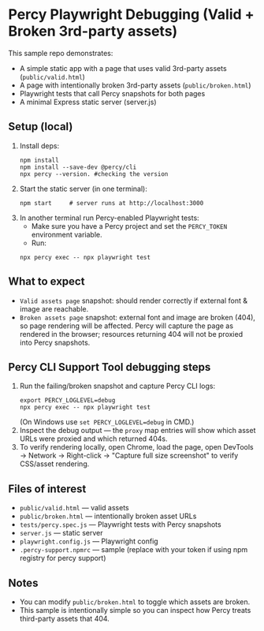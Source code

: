 # Percy Playwright Debugging (Valid + Broken 3rd-party assets)

This sample repo demonstrates:
- A simple static app with a page that uses valid 3rd-party assets (`public/valid.html`)
- A page with intentionally broken 3rd-party assets (`public/broken.html`)
- Playwright tests that call Percy snapshots for both pages
- A minimal Express static server (server.js)

## Setup (local)

1. Install deps:
   ```
   npm install
   npm install --save-dev @percy/cli
   npx percy --version. #checking the version
   ```
2. Start the static server (in one terminal):
   ```
   npm start     # server runs at http://localhost:3000
   
   ```
3. In another terminal run Percy-enabled Playwright tests:
   - Make sure you have a Percy project and set the `PERCY_TOKEN` environment variable.
   - Run:
   ```
   npx percy exec -- npx playwright test
   ```
  

## What to expect
- `Valid assets page` snapshot: should render correctly if external font & image are reachable.
- `Broken assets page` snapshot: external font and image are broken (404), so page rendering will be affected. Percy will capture the page as rendered in the browser; resources returning 404 will not be proxied into Percy snapshots.

## Percy CLI Support Tool debugging steps
1. Run the failing/broken snapshot and capture Percy CLI logs:
   ```
   export PERCY_LOGLEVEL=debug
   npx percy exec -- npx playwright test
   ```
   (On Windows use `set PERCY_LOGLEVEL=debug` in CMD.)
2. Inspect the debug output — the `proxy` map entries will show which asset URLs were proxied and which returned 404s.
3. To verify rendering locally, open Chrome, load the page, open DevTools -> Network -> Right-click -> "Capture full size screenshot" to verify CSS/asset rendering.

## Files of interest
- `public/valid.html` — valid assets
- `public/broken.html` — intentionally broken asset URLs
- `tests/percy.spec.js` — Playwright tests with Percy snapshots
- `server.js` — static server
- `playwright.config.js` — Playwright config
- `.percy-support.npmrc` — sample (replace with your token if using npm registry for percy support)

## Notes

- You can modify `public/broken.html` to toggle which assets are broken.
- This sample is intentionally simple so you can inspect how Percy treats third-party assets that 404.
